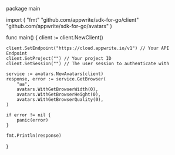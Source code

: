 package main

import (
    "fmt"
    "github.com/appwrite/sdk-for-go/client"
    "github.com/appwrite/sdk-for-go/avatars"
)

func main() {
    client := client.NewClient()

    client.SetEndpoint("https://cloud.appwrite.io/v1") // Your API Endpoint
    client.SetProject("") // Your project ID
    client.SetSession("") // The user session to authenticate with

    service := avatars.NewAvatars(client)
    response, error := service.GetBrowser(
        "aa",
        avatars.WithGetBrowserWidth(0),
        avatars.WithGetBrowserHeight(0),
        avatars.WithGetBrowserQuality(0),
    )

    if error != nil {
        panic(error)
    }

    fmt.Println(response)
}
